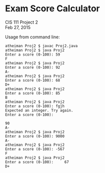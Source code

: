 # Exam Score Calculator

CIS 111 Project 2</br>
Feb 27, 2015



Usage from command line:

```shell
atheiman Proj2 $ javac Proj2.java
atheiman Proj2 $ java Proj2
Enter a score (0-100): 59
F
atheiman Proj2 $ java Proj2
Enter a score (0-100): 92
A-
atheiman Proj2 $ java Proj2
Enter a score (0-100): 68
D+
atheiman Proj2 $ java Proj2
Enter a score (0-100): 85
B
atheiman Proj2 $ java Proj2
Enter a score (0-100): fgjh
Expected an integer. Try again.
Enter a score (0-100):

90
A-
atheiman Proj2 $ java Proj2
Enter a score (0-100): 9000
A-
atheiman Proj2 $ java Proj2
Enter a score (0-100): -567
F
atheiman Proj2 $ java Proj2
Enter a score (0-100):     67
D+
```
